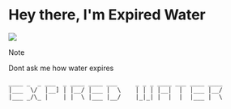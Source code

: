 # Hey there, I'm Expired Water



![](https://komarev.com/ghpvc/?username=ExpiredWater&color=23a09d)


> [!NOTE]
> Dont ask me how water expires
```
____ _  _ ___  _ ____ ____ ___     _ _ _ ____ ___ ____ ____ 
|___  \/  |__] | |__/ |___ |  \    | | | |__|  |  |___ |__/ 
|___ _/\_ |    | |  \ |___ |__/    |_|_| |  |  |  |___ |  \ 
```
<!---
ExpiredWater/ExpiredWater is a ✨ special ✨ repository because its `README.md` (this file) appears on your GitHub profile.
You can click the Preview link to take a look at your changes.
--->
